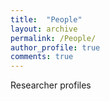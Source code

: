 ```yaml
---
title:  "People"
layout: archive
permalink: /People/
author_profile: true
comments: true
---
```


Researcher profiles
